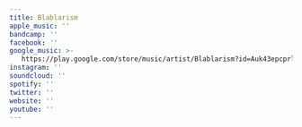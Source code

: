 ```yaml
---
title: Blablarism
apple_music: ''
bandcamp: ''
facebook: ''
google_music: >-
   https://play.google.com/store/music/artist/Blablarism?id=Auk43epcprlrywyh4xdp7z22nfq
instagram: ''
soundcloud: ''
spotify: ''
twitter: ''
website: ''
youtube: ''
---
```

